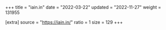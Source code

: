 +++
title = "iain.in"
date = "2022-03-22"
updated = "2022-11-27"
weight = 131955

[extra]
source = "https://iain.in/"
ratio = 1
size = 129
+++
